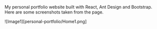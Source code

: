 My personal portfolio website built with React, Ant Design and Bootstrap.
Here are some screenshots taken from the page.

![Image1][personal-portfolio/Home1.png]
